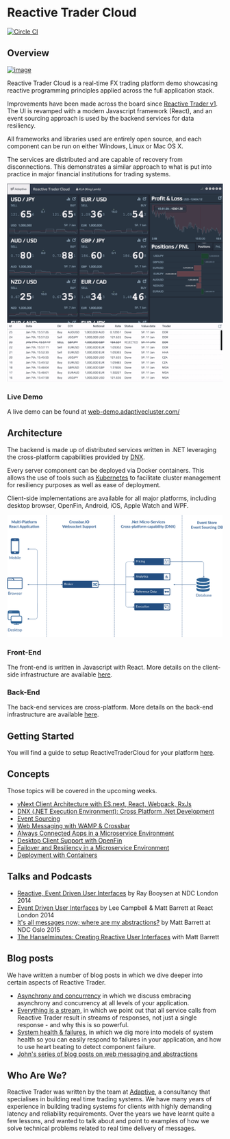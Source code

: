 # Reactive Trader Cloud

[![Circle CI](https://circleci.com/gh/AdaptiveConsulting/ReactiveTraderCloud.svg?style=svg&circle-token=801547883329d22e505634493b58b26fbb742e46)](https://circleci.com/gh/AdaptiveConsulting/ReactiveTraderCloud)

## Overview

[![image](https://raw.githubusercontent.com/AdaptiveConsulting/ReactiveTrader/master/images/adaptive-logo.png)](http://weareadaptive.com/)

Reactive Trader Cloud is a real-time FX trading platform demo showcasing reactive programming principles applied across the full application stack.

Improvements have been made across the board since [Reactive Trader v1](https://github.com/AdaptiveConsulting/ReactiveTrader). The UI is revamped with a modern Javascript framework (React), and an event sourcing approach is used by the backend services for data resiliency.

All frameworks and libraries used are entirely open source, and each component can be run on either Windows, Linux or Mac OS X.

The services are distributed and are capable of recovery from disconnections. This demonstrates a similar approach to what is put into practice in major financial institutions for trading systems.

![image](https://raw.githubusercontent.com/AdaptiveConsulting/ReactiveTraderCloud/master/docs/reactive-rader-screencapture.gif)

### Live Demo
A live demo can be found at [web-demo.adaptivecluster.com/](http://web-demo.adaptivecluster.com/)

## Architecture

The backend is made up of distributed services written in .NET leveraging the cross-platform capabilities provided by [DNX](https://github.com/aspnet/dnx).

Every server component can be deployed via Docker containers. This allows the use of tools such as [Kubernetes](http://kubernetes.io/) to facilitate cluster management for resiliency purposes as well as ease of deployment.

Client-side implementations are available for all major platforms, including desktop browser, OpenFin, Android, iOS, Apple Watch and WPF.

![Architecture Overview](https://raw.githubusercontent.com/AdaptiveConsulting/ReactiveTraderCloud/master/docs/ArchitectureOverview.png)

### Front-End

The front-end is written in Javascript with React.  More details on the client-side infrastructure are available [here](https://github.com/AdaptiveConsulting/ReactiveTraderCloud/blob/master/docs/client.md).

### Back-End

The back-end services are cross-platform. More details on the back-end infrastructure are available [here](https://github.com/AdaptiveConsulting/ReactiveTraderCloud/blob/master/docs/server.md).

## Getting Started

You will find a guide to setup ReactiveTraderCloud for your platform [here](https://github.com/AdaptiveConsulting/ReactiveTraderCloud/blob/master/docs/setup/getting-started.md).

## Concepts

Those topics will be covered in the upcoming weeks.

+ [vNext Client Architecture with ES.next, React, Webpack, RxJs](https://github.com/AdaptiveConsulting/ReactiveTraderCloud/blob/master/docs/articles/vNextClientArchitecture.md)
+ [DNX (.NET Execution Environment): Cross Platform .Net Development](https://github.com/AdaptiveConsulting/ReactiveTraderCloud/blob/master/docs/articles/dnx.md)
+ [Event Sourcing](https://github.com/AdaptiveConsulting/ReactiveTraderCloud/blob/master/docs/articles/eventSourcing.md)
+ [Web Messaging with WAMP & Crossbar](https://github.com/AdaptiveConsulting/ReactiveTraderCloud/blob/master/docs/articles/webMessaging.md)
+ [Always Connected Apps in a Microservice Environment](https://github.com/AdaptiveConsulting/ReactiveTraderCloud/blob/master/docs/articles/alwaysConnectedApps.md)
+ [Desktop Client Support with OpenFin](https://github.com/AdaptiveConsulting/ReactiveTraderCloud/blob/master/docs/articles/desktopClientWithOpenFin.md)
+ [Failover and Resiliency in a Microservice Environment](https://github.com/AdaptiveConsulting/ReactiveTraderCloud/blob/master/docs/articles/failOverAndResiliency.md)
+ [Deployment with Containers](https://github.com/AdaptiveConsulting/ReactiveTraderCloud/blob/master/docs/articles/deploymentWithContainers.md)

## Talks and Podcasts

+ [Reactive, Event Driven User Interfaces](https://vimeo.com/113716036) by Ray Booysen at NDC London 2014
+ [Event Driven User Interfaces](https://youtu.be/Tp5mRlHwZ7M) by Lee Campbell & Matt Barrett at React London 2014
+ [It's all messages now; where are my abstractions?](http://www.codesleuth.co.uk/notes/ndcoslo2015/Its-all-messages-now;-where-are-my-absractions.html) by Matt Barrett at NDC Oslo 2015
+ [The Hanselminutes: Creating Reactive User Interfaces](http://hanselminutes.com/428/creating-reactive-user-interfaces-with-adaptive-consultings-reactive-trader) with Matt Barrett

## Blog posts

We have written a number of blog posts in which we dive deeper into certain aspects of Reactive Trader.
+ [Asynchrony and concurrency](http://weareadaptive.com/blog/2014/04/18/asynchrony-concurrency/) in which we discuss embracing asynchrony and concurrency at all levels of your application.
+ [Everything is a stream](http://weareadaptive.com/blog/2014/05/05/everything-is-a-stream/), in which we point out that all service calls from Reactive Trader result in streams of responses, not just a single response - and why this is so powerful.
+ [System health & failures](http://weareadaptive.com/blog/2014/06/16/system-health-failures/), in which we dig more into models of system health so you can easily respond to failures in your application, and how to use heart beating to detect component failure.
+ [John's series of blog posts on web messaging and abstractions](http://weareadaptive.com/blog/2015/06/15/series-of-blog-posts/)

## Who Are We?

Reactive Trader was written by the team at [Adaptive](http://weareadaptive.com/), a consultancy that specialises in building real time trading systems. We have many years of experience in building trading systems for clients with highly demanding latency and reliability requirements. Over the years we have learnt quite a few lessons, and wanted to talk about and point to examples of how we solve technical problems related to real time delivery of messages.

